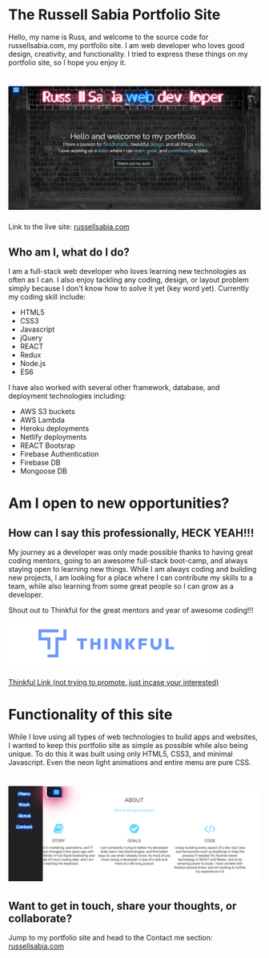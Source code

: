 The Russell Sabia Portfolio Site
================================

Hello, my name is Russ, and welcome to the source code for 
russellsabia.com, my portfolio site. I am web developer who 
loves good design, creativity, and functionality. I tried to
express these things on my portfolio site, so I hope you
enjoy it. 

![](./assets/homepage_screenshot.png?cropResize=300,200)
===============================================================================

Link to the live site: [russellsabia.com](http://russellsabia.com)

Who am I, what do I do?
---------------------------------------------------------

I am a full-stack web developer who loves learning new
technologies as often as I can. I also enjoy tackling any coding,
design, or layout problem simply because I don't know how to solve
it yet (key word yet). Currently my coding skill include:

- HTML5
- CSS3
- Javascript
- jQuery
- REACT
- Redux
- Node.js
- ES6

I have also worked with several other framework, database, 
and deployment technologies including: 

- AWS S3 buckets
- AWS Lambda
- Heroku deployments
- Netlify deployments
- REACT Bootsrap 
- Firebase Authentication 
- Firebase DB
- Mongoose DB

Am I open to new opportunities?
================================

How can I say this professionally, HECK YEAH!!!
------------------------------------------------

My journey as a developer was only made possible thanks to 
having great coding mentors, going to an awesome full-stack 
boot-camp, and always staying open to learning new things. 
While I am always coding and building new projects, I am 
looking for a place where I can contribute my skills to a
team, while also learning from some great people so I can
grow as a developer. 

Shout out to Thinkful for the great mentors and year of awesome coding!!!

![](./assets/thinkful_screenshot.png?cropResize=300,200)

[Thinkful Link (not trying to promote, just incase your interested)](https://www.thinkful.com/)

Functionality of this site
==========================

While I love using all types of web technologies to build apps and websites,
I wanted to keep this portfolio site as simple as possible while also being
unique. To do this it was built using only HTML5, CSS3, and minimal Javascript.
Even the neon light animations and entire menu are pure CSS. 

![](./assets/menu_screenshot.png?cropResize=300,200)
===============================================================================

Want to get in touch, share your thoughts, or collaborate?
-----------------------------------------------------------

Jump to my portfolio site and head to the Contact me section: [russellsabia.com](http://russellsabia.com)


